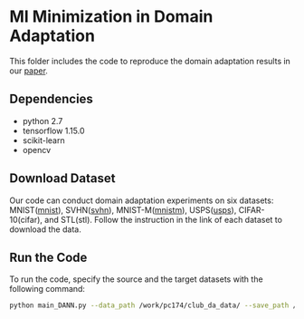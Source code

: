 # MI Minimization in Domain Adaptation

This folder includes the code to reproduce the domain adaptation results in our [paper](https://arxiv.org/abs/2006.12013).


## Dependencies
* python 2.7
* tensorflow 1.15.0
* scikit-learn 
* opencv

## Download Dataset
Our code can conduct domain adaptation experiments on six datasets: MNIST([mnist](http://yann.lecun.com/exdb/mnist/)), SVHN([svhn](http://ufldl.stanford.edu/housenumbers/)), MNIST-M([mnistm](https://github.com/pumpikano/tf-dann/blob/master/create_mnistm.py)), USPS([usps](https://github.com/mingyuliutw/CoGAN/tree/master/cogan_pytorch/data/uspssample)), CIFAR-10(cifar), and STL(stl). Follow the instruction in the link of each dataset to download the data.

## Run the Code

To run the code, specify the source and the target datasets with the following command:
```bash
python main_DANN.py --data_path /work/pc174/club_da_data/ --save_path /work/pc174/tmp/ --source mnist --target svhn
```